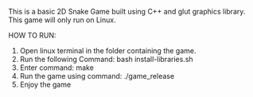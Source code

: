 This is a basic 2D Snake Game built using C++ and glut graphics library.
This game will only run on Linux.

HOW TO RUN:
1. Open linux terminal in the folder containing the game.
2. Run the following Command: bash install-libraries.sh
3. Enter command: make
4. Run the game using command: ./game_release
5. Enjoy the game
